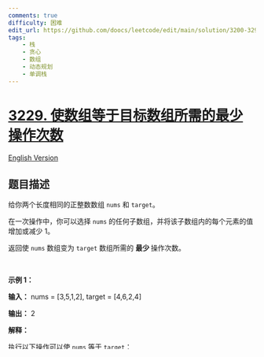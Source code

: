 ```yaml
---
comments: true
difficulty: 困难
edit_url: https://github.com/doocs/leetcode/edit/main/solution/3200-3299/3229.Minimum%20Operations%20to%20Make%20Array%20Equal%20to%20Target/README.md
tags:
    - 栈
    - 贪心
    - 数组
    - 动态规划
    - 单调栈
---
```


<!-- problem:start -->

# [3229. 使数组等于目标数组所需的最少操作次数](https://leetcode.cn/problems/minimum-operations-to-make-array-equal-to-target)

[English Version](/solution/3200-3299/3229.Minimum%20Operations%20to%20Make%20Array%20Equal%20to%20Target/README_EN.md)

## 题目描述

<!-- description:start -->

<p>给你两个长度相同的正整数数组 <code>nums</code> 和 <code>target</code>。</p>

<p>在一次操作中，你可以选择 <code>nums</code> 的任何子数组，并将该子数组内的每个元素的值增加或减少 1。</p>

<p>返回使 <code>nums</code> 数组变为 <code>target</code> 数组所需的 <strong>最少 </strong>操作次数。</p>

<p>&nbsp;</p>

<p><strong class="example">示例 1：</strong></p>

<div class="example-block">
<p><strong>输入：</strong> <span class="example-io">nums = [3,5,1,2], target = [4,6,2,4]</span></p>

<p><strong>输出：</strong> <span class="example-io">2</span></p>

<p><strong>解释：</strong></p>

<p>执行以下操作可以使 <code>nums</code> 等于 <code>target</code>：<br />
- <code>nums[0..3]</code> 增加 1，<code>nums = [4,6,2,3]</code>。<br />
- <code>nums[3..3]</code> 增加 1，<code>nums = [4,6,2,4]</code>。</p>
</div>

<p><strong class="example">示例 2：</strong></p>

<div class="example-block">
<p><strong>输入：</strong> <span class="example-io">nums = [1,3,2], target = [2,1,4]</span></p>

<p><strong>输出：</strong> <span class="example-io">5</span></p>

<p><strong>解释：</strong></p>

<p>执行以下操作可以使 <code>nums</code> 等于 <code>target</code>：<br />
- <code>nums[0..0]</code> 增加 1，<code>nums = [2,3,2]</code>。<br />
- <code>nums[1..1]</code> 减少 1，<code>nums = [2,2,2]</code>。<br />
- <code>nums[1..1]</code> 减少 1，<code>nums = [2,1,2]</code>。<br />
- <code>nums[2..2]</code> 增加 1，<code>nums = [2,1,3]</code>。<br />
- <code>nums[2..2]</code> 增加 1，<code>nums = [2,1,4]</code>。</p>
</div>

<p>&nbsp;</p>

<p><strong>提示：</strong></p>

<ul>
	<li><code>1 &lt;= nums.length == target.length &lt;= 10<sup>5</sup></code></li>
	<li><code>1 &lt;= nums[i], target[i] &lt;= 10<sup>8</sup></code></li>
</ul>

<!-- description:end -->

## 解法

<!-- solution:start -->

### 方法一：动态规划

我们可以先计算出 $\textit{nums}$ 和 $\textit{target}$ 两个数组的差值，然后对于一个差值数组，我们找出连续的差值符号相同的区间，然后对于每个区间，我们将第一个元素的绝对值加到结果中，然后对于后面的元素，如果差值的绝对值比前一个差值的绝对值大，那么我们将绝对值的差值加到结果中。

时间复杂度 $O(n)$，其中 $n$ 为数组 $\textit{nums}$ 的长度。空间复杂度 $O(1)$。

相似题目：

-   [1526. 形成目标数组的子数组最少增加次数](https://github.com/doocs/leetcode/tree/main/solution/1500-1599/1526.Minimum%20Number%20of%20Increments%20on%20Subarrays%20to%20Form%20a%20Target%20Array/README.md)

<!-- tabs:start -->

#### Python3

```python
class Solution:
    def minimumOperations(self, nums: List[int], target: List[int]) -> int:
        n = len(nums)
        f = abs(target[0] - nums[0])
        for i in range(1, n):
            x = target[i] - nums[i]
            y = target[i - 1] - nums[i - 1]
            if x * y > 0:
                d = abs(x) - abs(y)
                if d > 0:
                    f += d
            else:
                f += abs(x)
        return f
```

#### Java

```java
class Solution {
    public long minimumOperations(int[] nums, int[] target) {
        long f = Math.abs(target[0] - nums[0]);
        for (int i = 1; i < nums.length; ++i) {
            long x = target[i] - nums[i];
            long y = target[i - 1] - nums[i - 1];
            if (x * y > 0) {
                long d = Math.abs(x) - Math.abs(y);
                if (d > 0) {
                    f += d;
                }
            } else {
                f += Math.abs(x);
            }
        }
        return f;
    }
}
```

#### C++

```cpp
class Solution {
public:
    long long minimumOperations(vector<int>& nums, vector<int>& target) {
        using ll = long long;
        ll f = abs(target[0] - nums[0]);
        for (int i = 1; i < nums.size(); ++i) {
            long x = target[i] - nums[i];
            long y = target[i - 1] - nums[i - 1];
            if (x * y > 0) {
                ll d = abs(x) - abs(y);
                if (d > 0) {
                    f += d;
                }
            } else {
                f += abs(x);
            }
        }
        return f;
    }
};
```

#### Go

```go
func minimumOperations(nums []int, target []int) int64 {
	f := abs(target[0] - nums[0])
	for i := 1; i < len(target); i++ {
		x := target[i] - nums[i]
		y := target[i-1] - nums[i-1]
		if x*y > 0 {
			if d := abs(x) - abs(y); d > 0 {
				f += d
			}
		} else {
			f += abs(x)
		}
	}
	return int64(f)
}

func abs(x int) int {
	if x < 0 {
		return -x
	}
	return x
}
```

#### TypeScript

```ts
function minimumOperations(nums: number[], target: number[]): number {
    const n = nums.length;
    let f = Math.abs(target[0] - nums[0]);
    for (let i = 1; i < n; ++i) {
        const x = target[i] - nums[i];
        const y = target[i - 1] - nums[i - 1];
        if (x * y > 0) {
            const d = Math.abs(x) - Math.abs(y);
            if (d > 0) {
                f += d;
            }
        } else {
            f += Math.abs(x);
        }
    }
    return f;
}
```

<!-- tabs:end -->

<!-- solution:end -->

<!-- problem:end -->
